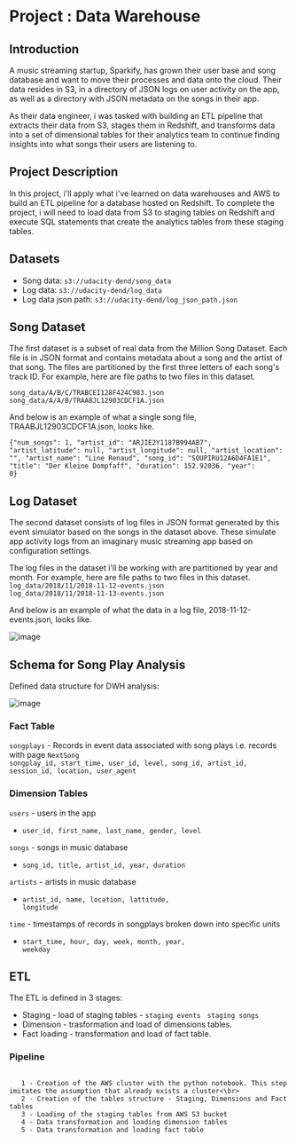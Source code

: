 # Project : Data Warehouse

## Introduction
A music streaming startup, Sparkify, has grown their user base and song database and want to move their processes and data onto the cloud. Their data resides in S3, in a directory of JSON logs on user activity on the app, as well as a directory with JSON metadata on the songs in their app.

As their data engineer, i was tasked with building an ETL pipeline that extracts their data from S3, stages them in Redshift, and transforms data into a set of dimensional tables for their analytics team to continue finding insights into what songs their users are listening to. 

## Project Description
In this project, i'll apply what i've learned on data warehouses and AWS to build an ETL pipeline for a database hosted on Redshift. To complete the project, i will need to load data from S3 to staging tables on Redshift and execute SQL statements that create the analytics tables from these staging tables.

## Datasets
* Song data: <code>s3://udacity-dend/song_data</code>
* Log data: <code>s3://udacity-dend/log_data</code>
* Log data json path: <code>s3://udacity-dend/log_json_path.json</code>

## Song Dataset
The first dataset is a subset of real data from the Million Song Dataset. Each file is in JSON format and contains metadata about a song and the artist of that song. The files are partitioned by the first three letters of each song's track ID. For example, here are file paths to two files in this dataset.

<code>song_data/A/B/C/TRABCEI128F424C983.json</code></br>
<code>song_data/A/A/B/TRAABJL12903CDCF1A.json</code>

And below is an example of what a single song file, TRAABJL12903CDCF1A.json, looks like.

<code>{"num_songs": 1, "artist_id": "ARJIE2Y1187B994AB7", "artist_latitude": null, "artist_longitude": null, "artist_location": "", "artist_name": "Line Renaud", "song_id": "SOUPIRU12A6D4FA1E1", "title": "Der Kleine Dompfaff", "duration": 152.92036, "year": 0}</code>

## Log Dataset
The second dataset consists of log files in JSON format generated by this event simulator based on the songs in the dataset above. These simulate app activity logs from an imaginary music streaming app based on configuration settings.

The log files in the dataset i'll be working with are partitioned by year and month. For example, here are file paths to two files in this dataset.
<code>log_data/2018/11/2018-11-12-events.json</code></br>
<code>log_data/2018/11/2018-11-13-events.json</code>

And below is an example of what the data in a log file, 2018-11-12-events.json, looks like.

![image](https://user-images.githubusercontent.com/24605851/198902466-22cabcd9-2b88-4ea4-bbc0-e47a4cb11564.png)

## Schema for Song Play Analysis
Defined data structure for DWH analysis:

![image](https://user-images.githubusercontent.com/24605851/198902913-ac0d5a59-1438-4824-884c-92e73cc24bf5.png)

### Fact Table
<code>songplays</code> - Records in event data associated with song plays i.e. records with page <code>NextSong</code></br>
<code>songplay_id, start_time, user_id, level, song_id, artist_id, session_id, location, user_agent</code>

### Dimension Tables
<code>users</code> - users in the app</br>
* <code>user_id, first_name, last_name, gender, level</code></br>

<code>songs</code> - songs in music database</br>
* <code>song_id, title, artist_id, year, duration</code></br>

<code>artists</code> - artists in music database</br>
* <code>artist_id, name, location, lattitude, longitude</code></br>

<code>time</code> - timestamps of records in songplays broken down into specific units</br>
* <code>start_time, hour, day, week, month, year, weekday</code></br>

## ETL
The ETL is defined in 3 stages:
* Staging      - load of staging tables - <code>staging events</code> &nbsp; <code>staging songs</code>
* Dimension    - trasformation and load of dimensions tables.
* Fact loading - transformation and load of fact table.

### Pipeline
<code>
   1 - Creation of the AWS cluster with the python notebook. This step imitates the assumption that already exists a cluster<\br>
   2 - Creation of the tables structure - Staging, Dimensions and Fact tables 
   3 - Loading of the staging tables from AWS S3 bucket
   4 - Data transformation and loading dimension tables
   5 - Data transformation and loading fact table
</code>
